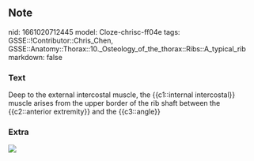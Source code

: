 ## Note
nid: 1661020712445
model: Cloze-chrisc-ff04e
tags: GSSE::!Contributor::Chris_Chen, GSSE::Anatomy::Thorax::10._Osteology_of_the_thorax::Ribs::A_typical_rib
markdown: false

### Text
<div class='toggle'>
  Deep to the external intercostal muscle, the {{c1::internal
  intercostal}} muscle arises from the upper border of the rib
  shaft between the {{c2::anterior extremity}} and the
  {{c3::angle}}
</div>

### Extra
<img src="paste-5d3bb176b25801d36004d1e188f2133d7d0279fb.png">
